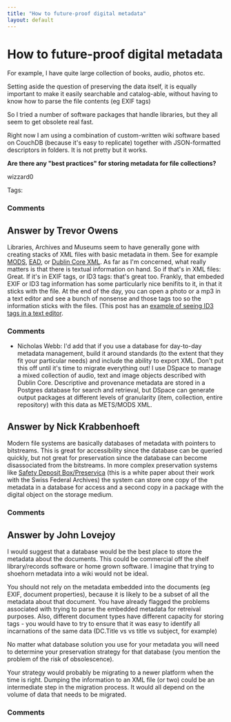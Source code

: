 ```yaml
---
title: "How to future-proof digital metadata"
layout: default
---
```

How to future-proof digital metadata
=====================
For example, I have quite large collection of books, audio, photos etc.

Setting aside the question of preserving the data itself, it is equally
important to make it easily searchable and catalog-able, without having
to know how to parse the file contents (eg EXIF tags)

So I tried a number of software packages that handle libraries, but they
all seem to get obsolete real fast.

Right now I am using a combination of custom-written wiki software based
on CouchDB (because it's easy to replicate) together with JSON-formatted
descriptors in folders. It is not pretty but it works.

**Are there any "best practices" for storing metadata for file
collections?**

wizzard0

Tags: <file-management><metadata><library-management><organization>

### Comments ###


Answer by Trevor Owens
----------------
Libraries, Archives and Museums seem to have generally gone with
creating stacks of XML files with basic metadata in them. See for
example [MODS](http://www.loc.gov/standards/mods/),
[EAD](http://www.loc.gov/ead/index.html), or [Dublin Core
XML](http://dublincore.org/schemas/xmls/). As far as I'm concerned, what
really matters is that there is textual information on hand. So if
that's in XML files: Great. If it's in EXIF tags, or ID3 tags: that's
great too. Frankly, that embeded EXIF or ID3 tag information has some
particularly nice benifits to it, in that it sticks with the file. At
the end of the day, you can open a photo or a mp3 in a text editor and
see a bunch of nonsense and those tags too so the information sticks
with the files. (This post has an [example of seeing ID3 tags in a text
editor](http://blogs.loc.gov/digitalpreservation/2012/11/glitching-files-for-understanding-avoiding-screen-essentialism-in-three-easy-steps/).

### Comments ###
* Nicholas Webb: I'd add that if you use a database for day-to-day metadata management,
build it around standards (to the extent that they fit your particular
needs) and include the ability to export XML. Don't put this off until
it's time to migrate everything out! I use DSpace to manage a mixed
collection of audio, text and image objects described with Dublin Core.
Descriptive and provenance metadata are stored in a Postgres database
for search and retrieval, but DSpace can generate output packages at
different levels of granularity (item, collection, entire repository)
with this data as METS/MODS XML.

Answer by Nick Krabbenhoeft
----------------
Modern file systems are basically databases of metadata with pointers to
bitstreams. This is great for accessibility since the database can be
queried quickly, but not great for preservation since the database can
become disassociated from the bitstreams. In more complex preservation
systems like [Safety Deposit
Box/Preservica](http://www.digital-preservation.com/wp-content/uploads/SwissFederalArchives.pdf)
(this is a white paper about their work with the Swiss Federal Archives)
the system can store one copy of the metadata in a database for access
and a second copy in a package with the digital object on the storage
medium.

### Comments ###

Answer by John Lovejoy
----------------
I would suggest that a database would be the best place to store the
metadata about the documents. This could be commercial off the shelf
library/records software or home grown software. I imagine that trying
to shoehorn metadata into a wiki would not be ideal.

You should not rely on the metadata embedded into the documents (eg
EXIF, document properties), because it is likely to be a subset of all
the metadata about that document. You have already flagged the problems
associated with trying to parse the embedded metadata for retreival
purposes. Also, different document types have different capacity for
storing tags - you would have to try to ensure that it was easy to
identify all incarnations of the same data (DC.Title vs vs title vs
subject, for example)

No matter what database solution you use for your metadata you will need
to determine your preservation strategy for that database (you mention
the problem of the risk of obsolescence).

Your strategy would probably be migrating to a newer platform when the
time is right. Dumping the information to an XML file (or two) could be
an intermediate step in the migration process. It would all depend on
the volume of data that needs to be migrated.

### Comments ###

